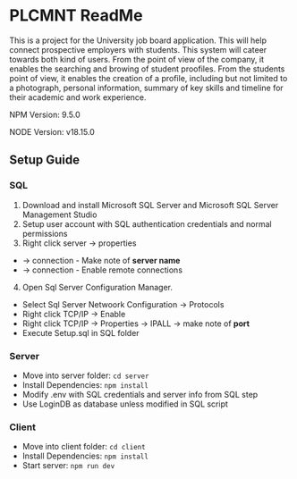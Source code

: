 
# PLCMNT ReadMe

This is a project for the University job board application. This will help connect prospective employers with students. This system will cateer towards both kind of users. From the point of view of the company, it enables the searching and browing of student proofiles. From the students point of view, it enables the creation of a profile, including but not limited to a photograph, personal information, summary of key skills and timeline for their academic and work experience.

NPM Version:
9.5.0

NODE Version:
v18.15.0

## Setup Guide
### SQL
1) Download and install Microsoft SQL Server and Microsoft SQL Server Management Studio
2) Setup user account with SQL authentication credentials and normal permissions
3) Right click server -> properties
- -> connection - Make note of **server name**
- -> connection - Enable remote connections
4) Open Sql Server Configuration Manager.
- Select Sql Server Netwoork Configuration -> Protocols
- Right click TCP/IP -> Enable
- Right click TCP/IP -> Properties -> IPALL -> make note of **port**
- Execute Setup.sql in SQL folder

### Server
- Move into server folder: `cd server` 
- Install Dependencies: `npm install`
- Modify .env with SQL credentials and server info from SQL step
- Use LoginDB as database unless modified in SQL script


### Client
- Move into client folder: `cd client` 
- Install Dependencies: `npm install`
- Start server: `npm run dev`